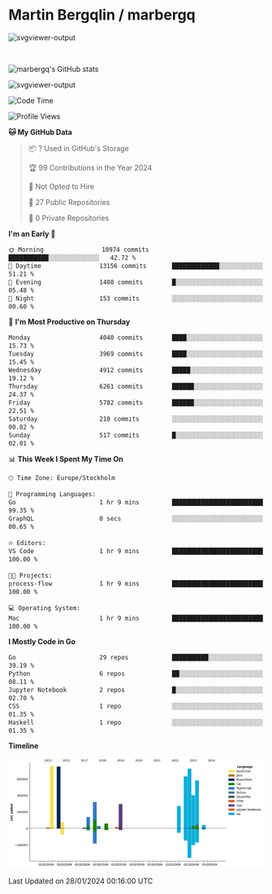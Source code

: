 # Martin Bergqlin / marbergq

![svgviewer-output](https://user-images.githubusercontent.com/2405410/206014777-22d41ecb-c24f-421d-b7d9-bba2cb5bb0de.svg)

<br>

<!--- [![Martin's Week](https://github-readme-stats.vercel.app/api/wakatime?username=marbergq&theme=dark)](https://github.com/anuraghazra/github-readme-stats) -->

![marbergq's GitHub stats](https://github-readme-stats.vercel.app/api?username=marbergq&count_private=true&show_icons=true)

![svgviewer-output](https://wakatime.com/badge/user/3f0a2069-6683-4e19-9a4a-7d21ea815067.svg)

<!--START_SECTION:waka-->
![Code Time](http://img.shields.io/badge/Code%20Time-3%2C673%20hrs%2028%20mins-blue)

![Profile Views](http://img.shields.io/badge/Profile%20Views-0-blue)

**🐱 My GitHub Data** 

> 📦 ? Used in GitHub's Storage 
 > 
> 🏆 99 Contributions in the Year 2024
 > 
> 🚫 Not Opted to Hire
 > 
> 📜 27 Public Repositories 
 > 
> 🔑 0 Private Repositories 
 > 
**I'm an Early 🐤** 

```text
🌞 Morning                10974 commits       ███████████░░░░░░░░░░░░░░   42.72 % 
🌆 Daytime                13156 commits       █████████████░░░░░░░░░░░░   51.21 % 
🌃 Evening                1408 commits        █░░░░░░░░░░░░░░░░░░░░░░░░   05.48 % 
🌙 Night                  153 commits         ░░░░░░░░░░░░░░░░░░░░░░░░░   00.60 % 
```
📅 **I'm Most Productive on Thursday** 

```text
Monday                   4040 commits        ████░░░░░░░░░░░░░░░░░░░░░   15.73 % 
Tuesday                  3969 commits        ████░░░░░░░░░░░░░░░░░░░░░   15.45 % 
Wednesday                4912 commits        █████░░░░░░░░░░░░░░░░░░░░   19.12 % 
Thursday                 6261 commits        ██████░░░░░░░░░░░░░░░░░░░   24.37 % 
Friday                   5782 commits        ██████░░░░░░░░░░░░░░░░░░░   22.51 % 
Saturday                 210 commits         ░░░░░░░░░░░░░░░░░░░░░░░░░   00.82 % 
Sunday                   517 commits         █░░░░░░░░░░░░░░░░░░░░░░░░   02.01 % 
```


📊 **This Week I Spent My Time On** 

```text
🕑︎ Time Zone: Europe/Stockholm

💬 Programming Languages: 
Go                       1 hr 9 mins         █████████████████████████   99.35 % 
GraphQL                  0 secs              ░░░░░░░░░░░░░░░░░░░░░░░░░   00.65 % 

🔥 Editors: 
VS Code                  1 hr 9 mins         █████████████████████████   100.00 % 

🐱‍💻 Projects: 
process-flow             1 hr 9 mins         █████████████████████████   100.00 % 

💻 Operating System: 
Mac                      1 hr 9 mins         █████████████████████████   100.00 % 
```

**I Mostly Code in Go** 

```text
Go                       29 repos            ██████████░░░░░░░░░░░░░░░   39.19 % 
Python                   6 repos             ██░░░░░░░░░░░░░░░░░░░░░░░   08.11 % 
Jupyter Notebook         2 repos             █░░░░░░░░░░░░░░░░░░░░░░░░   02.70 % 
CSS                      1 repo              ░░░░░░░░░░░░░░░░░░░░░░░░░   01.35 % 
Haskell                  1 repo              ░░░░░░░░░░░░░░░░░░░░░░░░░   01.35 % 
```



**Timeline**

![Lines of Code chart](https://raw.githubusercontent.com/marbergq/marbergq/main/assets/bar_graph.png)


 Last Updated on 28/01/2024 00:16:00 UTC
<!--END_SECTION:waka-->
